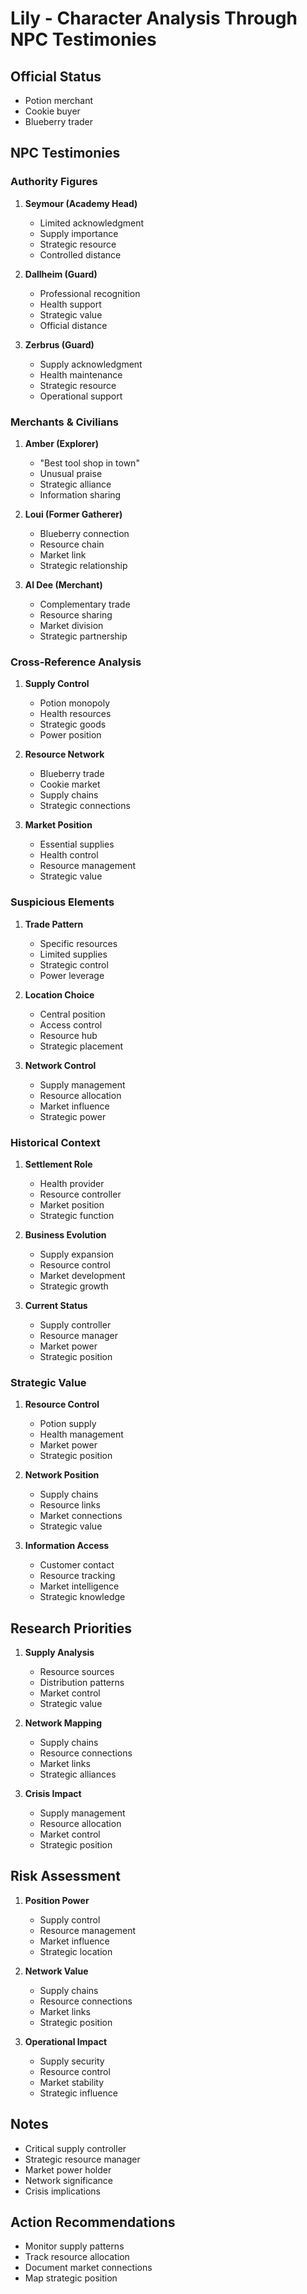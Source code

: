 # Lily - Character Analysis Through NPC Testimonies

## Official Status
- Potion merchant
- Cookie buyer
- Blueberry trader

## NPC Testimonies

### Authority Figures

1. **Seymour (Academy Head)**
   - Limited acknowledgment
   - Supply importance
   - Strategic resource
   - Controlled distance

2. **Dallheim (Guard)**
   - Professional recognition
   - Health support
   - Strategic value
   - Official distance

3. **Zerbrus (Guard)**
   - Supply acknowledgment
   - Health maintenance
   - Strategic resource
   - Operational support

### Merchants & Civilians

1. **Amber (Explorer)**
   - "Best tool shop in town"
   - Unusual praise
   - Strategic alliance
   - Information sharing

2. **Loui (Former Gatherer)**
   - Blueberry connection
   - Resource chain
   - Market link
   - Strategic relationship

3. **Al Dee (Merchant)**
   - Complementary trade
   - Resource sharing
   - Market division
   - Strategic partnership

### Cross-Reference Analysis

1. **Supply Control**
   - Potion monopoly
   - Health resources
   - Strategic goods
   - Power position

2. **Resource Network**
   - Blueberry trade
   - Cookie market
   - Supply chains
   - Strategic connections

3. **Market Position**
   - Essential supplies
   - Health control
   - Resource management
   - Strategic value

### Suspicious Elements

1. **Trade Pattern**
   - Specific resources
   - Limited supplies
   - Strategic control
   - Power leverage

2. **Location Choice**
   - Central position
   - Access control
   - Resource hub
   - Strategic placement

3. **Network Control**
   - Supply management
   - Resource allocation
   - Market influence
   - Strategic power

### Historical Context

1. **Settlement Role**
   - Health provider
   - Resource controller
   - Market position
   - Strategic function

2. **Business Evolution**
   - Supply expansion
   - Resource control
   - Market development
   - Strategic growth

3. **Current Status**
   - Supply controller
   - Resource manager
   - Market power
   - Strategic position

### Strategic Value

1. **Resource Control**
   - Potion supply
   - Health management
   - Market power
   - Strategic position

2. **Network Position**
   - Supply chains
   - Resource links
   - Market connections
   - Strategic value

3. **Information Access**
   - Customer contact
   - Resource tracking
   - Market intelligence
   - Strategic knowledge

## Research Priorities

1. **Supply Analysis**
   - Resource sources
   - Distribution patterns
   - Market control
   - Strategic value

2. **Network Mapping**
   - Supply chains
   - Resource connections
   - Market links
   - Strategic alliances

3. **Crisis Impact**
   - Supply management
   - Resource allocation
   - Market control
   - Strategic position

## Risk Assessment

1. **Position Power**
   - Supply control
   - Resource management
   - Market influence
   - Strategic location

2. **Network Value**
   - Supply chains
   - Resource connections
   - Market links
   - Strategic position

3. **Operational Impact**
   - Supply security
   - Resource control
   - Market stability
   - Strategic influence

## Notes
- Critical supply controller
- Strategic resource manager
- Market power holder
- Network significance
- Crisis implications

## Action Recommendations
- Monitor supply patterns
- Track resource allocation
- Document market connections
- Map strategic position 